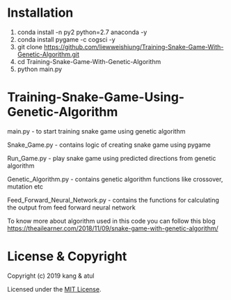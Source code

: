 # Installation
1. conda install -n py2 python=2.7 anaconda -y
2. conda install pygame -c cogsci -y
3. git clone https://github.com/liewweishiung/Training-Snake-Game-With-Genetic-Algorithm.git
4. cd Training-Snake-Game-With-Genetic-Algorithm
5. python main.py

# Training-Snake-Game-Using-Genetic-Algorithm

main.py -  to start training snake game using genetic algorithm

Snake_Game.py  -  contains logic of creating snake game using pygame

Run_Game.py  -  play snake game using predicted directions from genetic algorithm

Genetic_Algorithm.py  -  contains genetic algorithm functions like crossover, mutation etc

Feed_Forward_Neural_Network.py  -  contains the functions for calculating the output from feed forward neural network

To know more about algorithm used in this code you can follow this blog https://theailearner.com/2018/11/09/snake-game-with-genetic-algorithm/


# License & Copyright

Copyright (c) 2019 kang & atul

Licensed under the [MIT License](LICENSE).
